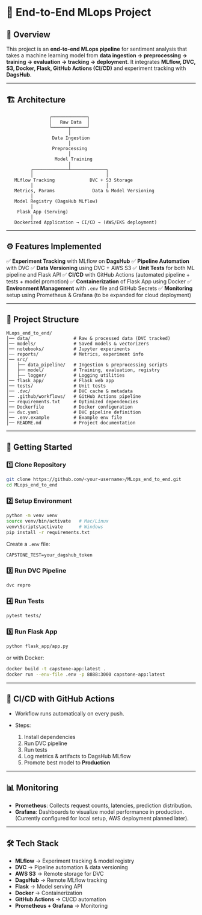 # 🚀 End-to-End MLops Project

## 📌 Overview

This project is an **end-to-end MLops pipeline** for sentiment analysis that takes a machine learning model from **data ingestion → preprocessing → training → evaluation → tracking → deployment**.
It integrates **MLflow, DVC, S3, Docker, Flask, GitHub Actions (CI/CD)** and experiment tracking with **DagsHub**.

---

## 🏗️ Architecture

```
                ┌─────────────┐
                │   Raw Data  │
                └──────┬──────┘
                       │
                 Data Ingestion
                       │
                 Preprocessing
                       │
                  Model Training
                       │
         ┌─────────────┴─────────────┐
         │                           │
   MLflow Tracking             DVC + S3 Storage
         │                           │
   Metrics, Params              Data & Model Versioning
         │
   Model Registry (DagsHub MLflow)
         │
    Flask App (Serving)
         │
   Dockerized Application → CI/CD → (AWS/EKS deployment)
```

---

## ⚙️ Features Implemented

✅ **Experiment Tracking** with MLflow on **DagsHub**
✅ **Pipeline Automation** with DVC
✅ **Data Versioning** using DVC + AWS S3
✅ **Unit Tests** for both ML pipeline and Flask API
✅ **CI/CD** with GitHub Actions (automated pipeline + tests + model promotion)
✅ **Containerization** of Flask App using Docker
✅ **Environment Management** with `.env` file and GitHub Secrets
✅ **Monitoring** setup using Prometheus & Grafana (to be expanded for cloud deployment)

---

## 📂 Project Structure

```
MLops_end_to_end/
│── data/                # Raw & processed data (DVC tracked)
│── models/              # Saved models & vectorizers
│── notebooks/           # Jupyter experiments
│── reports/             # Metrics, experiment info
│── src/
│   ├── data_pipeline/   # Ingestion & preprocessing scripts
│   ├── model/           # Training, evaluation, registry
│   ├── logger/          # Logging utilities
│── flask_app/           # Flask web app
│── tests/               # Unit tests
│── .dvc/                # DVC cache & metadata
│── .github/workflows/   # GitHub Actions pipeline
│── requirements.txt     # Optimized dependencies
│── Dockerfile           # Docker configuration
│── dvc.yaml             # DVC pipeline definition
│── .env.example         # Example env file
│── README.md            # Project documentation
```

---

## 🚀 Getting Started

### 1️⃣ Clone Repository

```bash
git clone https://github.com/<your-username>/MLops_end_to_end.git
cd MLops_end_to_end
```

### 2️⃣ Setup Environment

```bash
python -m venv venv
source venv/bin/activate   # Mac/Linux
venv\Scripts\activate      # Windows
pip install -r requirements.txt
```

Create a `.env` file:

```
CAPSTONE_TEST=your_dagshub_token
```

### 3️⃣ Run DVC Pipeline

```bash
dvc repro
```

### 4️⃣ Run Tests

```bash
pytest tests/
```

### 5️⃣ Run Flask App

```bash
python flask_app/app.py
```

or with Docker:

```bash
docker build -t capstone-app:latest .
docker run --env-file .env -p 8888:3000 capstone-app:latest
```

---

## 🔗 CI/CD with GitHub Actions

* Workflow runs automatically on every push.
* Steps:

  1. Install dependencies
  2. Run DVC pipeline
  3. Run tests
  4. Log metrics & artifacts to DagsHub MLflow
  5. Promote best model to **Production**

---

## 📊 Monitoring

* **Prometheus**: Collects request counts, latencies, prediction distribution.
* **Grafana**: Dashboards to visualize model performance in production.
  (Currently configured for local setup, AWS deployment planned later).

---

## 🛠️ Tech Stack

* **MLflow** → Experiment tracking & model registry
* **DVC** → Pipeline automation & data versioning
* **AWS S3** → Remote storage for DVC
* **DagsHub** → Remote MLflow tracking
* **Flask** → Model serving API
* **Docker** → Containerization
* **GitHub Actions** → CI/CD automation
* **Prometheus + Grafana** → Monitoring

